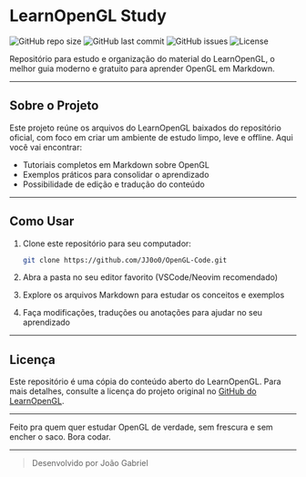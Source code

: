 # LearnOpenGL Study

![GitHub repo size](https://img.shields.io/github/repo-size/JJ0o0/OpenGL-Code)
![GitHub last commit](https://img.shields.io/github/last-commit/JJ0o0/OpenGL-Code)
![GitHub issues](https://img.shields.io/github/issues/JJ0o0/OpenGL-Code)
![License](https://img.shields.io/github/license/JJ0o0/OpenGL-Code)

Repositório para estudo e organização do material do LearnOpenGL, o melhor guia moderno e gratuito para aprender OpenGL em Markdown.

---

## Sobre o Projeto

Este projeto reúne os arquivos do LearnOpenGL baixados do repositório oficial, com foco em criar um ambiente de estudo limpo, leve e offline. Aqui você vai encontrar:

- Tutoriais completos em Markdown sobre OpenGL  
- Exemplos práticos para consolidar o aprendizado  
- Possibilidade de edição e tradução do conteúdo

---

## Como Usar

1. Clone este repositório para seu computador:  
   ```bash
   git clone https://github.com/JJ0o0/OpenGL-Code.git
   ```  

2. Abra a pasta no seu editor favorito (VSCode/Neovim recomendado)  
3. Explore os arquivos Markdown para estudar os conceitos e exemplos  
4. Faça modificações, traduções ou anotações para ajudar no seu aprendizado

---

## Licença

Este repositório é uma cópia do conteúdo aberto do LearnOpenGL. Para mais detalhes, consulte a licença do projeto original no [GitHub do LearnOpenGL](https://github.com/JoeyDeVries/LearnOpenGL).

---

Feito pra quem quer estudar OpenGL de verdade, sem frescura e sem encher o saco. Bora codar.

---

> Desenvolvido por João Gabriel
